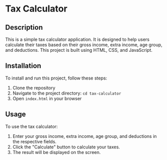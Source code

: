 # Tax Calculator

## Description

This is a simple tax calculator application. It is designed to help users calculate their taxes based on their gross income, extra income, age group, and deductions. This project is built using HTML, CSS, and JavaScript.

## Installation

To install and run this project, follow these steps:

1. Clone the repository
2. Navigate to the project directory: `cd tax-calculator`
3. Open `index.html` in your browser

## Usage

To use the tax calculator:

1. Enter your gross income, extra income, age group, and deductions in the respective fields.
2. Click the "Calculate" button to calculate your taxes.
3. The result will be displayed on the screen.


